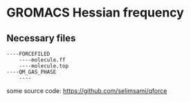 # GROMACS Hessian frequency
## Necessary files
```
----FORCEFILED
    ----molecule.ff
    ----molecule.top
----QM_GAS_PHASE
    ----
```


some source code: https://github.com/selimsami/qforce